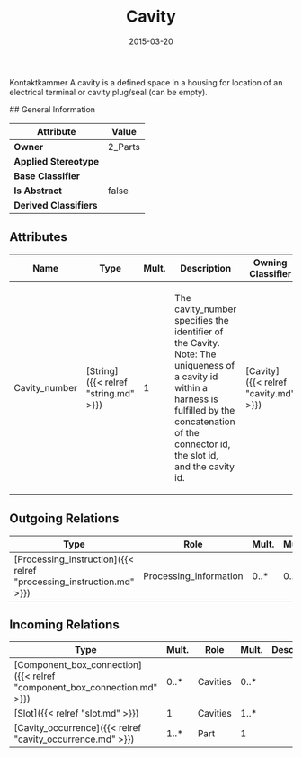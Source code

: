 ﻿---
title: Cavity
toc: false
type: specs
date: "2015-03-20"
draft: false
specification: KBL
version: 2.4.sr1
documentType: "Recommendation"
elementType: Class
classes:
  - Cavity
menu_name: kbl-2.4.sr1
---
<p>Kontaktkammer  A cavity is a defined space in a housing for location of an electrical terminal or cavity plug/seal (can be empty).</p>
## General Information

| Attribute               | Value |
|-------------------------|-------|
| **Owner**               | 2_Parts |
| **Applied Stereotype**  |   |
| **Base Classifier**     |   |
| **Is Abstract**         | false |
| **Derived Classifiers** |   |

## Attributes
|  Name  |  Type  |  Mult.  |  Description  |  Owning Classifier  |
|--------|--------|---------|---------------|--------------|
|Cavity_number | [String]({{< relref "string.md" >}}) | 1 | <p>The cavity_number specifies the identifier of the Cavity. Note:  The uniqueness of a cavity id within a harness is fulfilled by the concatenation of the connector id, the slot id, and the cavity id.</p> | [Cavity]({{< relref "cavity.md" >}}) |

## Outgoing Relations
|    Type  |   Role   |   Mult.   |   Mult.   |   Description   |
|----------|----------|-----------|-----------|-----------------|
| [Processing_instruction]({{< relref "processing_instruction.md" >}}) | Processing_information | 0..* | 0..1 |  |
##  Incoming Relations
|    Type  |   Mult.  |   Role    |   Mult.   |   Description  |
|----------|----------|-----------|-----------|----------------|
| [Component_box_connection]({{< relref "component_box_connection.md" >}}) | 0..* | Cavities | 0..* |  |
| [Slot]({{< relref "slot.md" >}}) | 1 | Cavities | 1..* |  |
| [Cavity_occurrence]({{< relref "cavity_occurrence.md" >}}) | 1..* | Part | 1 |  |

